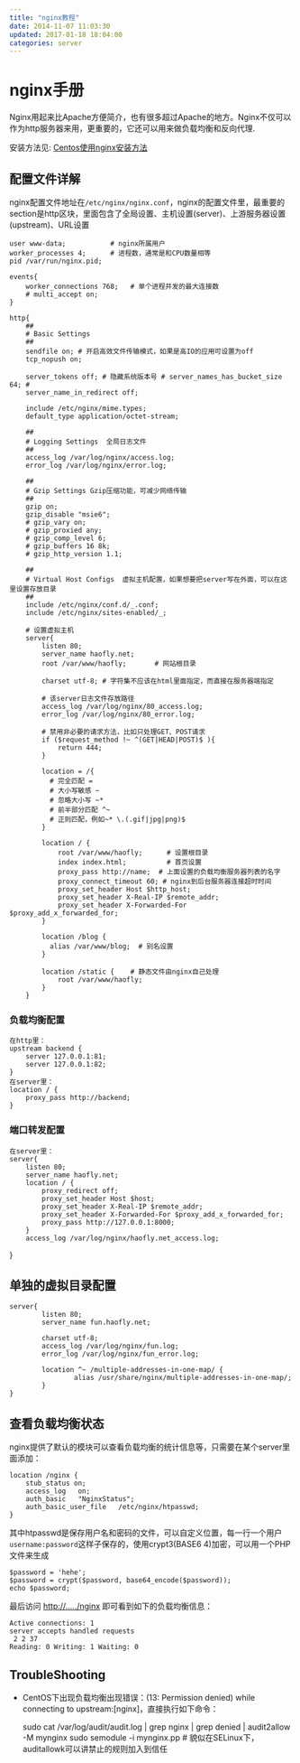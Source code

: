```yaml
---
title: "nginx教程"
date: 2014-11-07 11:03:30
updated: 2017-01-18 18:04:00
categories: server
---
```

# nginx手册
Nginx用起来比Apache方便简介，也有很多超过Apache的地方。Nginx不仅可以作为http服务器来用，更重要的，它还可以用来做负载均衡和反向代理.  

安装方法见: [Centos使用nginx安装方法](https://www.digitalocean.com/community/tutorials/how-to-install-nginx-on-centos-6-with-yum)

## 配置文件详解

nginx配置文件地址在`/etc/nginx/nginx.conf`，nginx的配置文件里，最重要的section是http区块，里面包含了全局设置、主机设置(server)、上游服务器设置(upstream)、URL设置

	user www-data;           # nginx所属用户
	worker_processes 4;      # 进程数，通常是和CPU数量相等
	pid /var/run/nginx.pid;
	
	events{
		worker_connections 768;   # 单个进程并发的最大连接数
		# multi_accept on;
	}
	
	http{
		##
		# Basic Settings
		##
		sendfile on; # 开启高效文件传输模式，如果是高IO的应用可设置为off
		tcp_nopush on;
	
		server_tokens off; # 隐藏系统版本号 # server_names_has_bucket_size 64; #
		server_name_in_redirect off;
	
		include /etc/nginx/mime.types;
		default_type application/octet-stream;
	
		##  
		# Logging Settings  全局日志文件
		##  
		access_log /var/log/nginx/access.log;  
		error_log /var/log/nginx/error.log;  
	
		##  
		# Gzip Settings Gzip压缩功能，可减少网络传输  
		##  
		gzip on;  
		gzip_disable "msie6";  
		# gzip_vary on;  
		# gzip_proxied any;  
		# gzip_comp_level 6;  
		# gzip_buffers 16 8k;  
		# gzip_http_version 1.1;  
		
		##  
		# Virtual Host Configs  虚拟主机配置，如果想要把server写在外面，可以在这里设置存放目录
		##  
		include /etc/nginx/conf.d/_.conf;  
		include /etc/nginx/sites-enabled/_;  
		
		# 设置虚拟主机  
		server{  
			listen 80;  
			server_name haofly.net;  
			root /var/www/haofly;		# 网站根目录
		
			charset utf-8; # 字符集不应该在html里面指定，而直接在服务器端指定  
			
			# 该server日志文件存放路径
			access_log /var/log/nginx/80_access.log; 
			error_log /var/log/nginx/80_error.log;
			
			# 禁用非必要的请求方法，比如只处理GET、POST请求
			if ($request_method !~ ^(GET|HEAD|POST)$ ){
				return 444;
			}
			
			location = /{
	          # 完全匹配 =
	          # 大小写敏感 ~
	          # 忽略大小写 ~*
	          # 前半部分匹配 ^~
	          # 正则匹配，例如~* \.(.gif|jpg|png)$
			}
			
			location / {
				root /var/www/haofly;      # 设置根目录              
				index index.html;          # 首页设置                     
				proxy_pass http://name;  # 上面设置的负载均衡服务器列表的名字                    
				proxy_connect_timeout 60; # nginx到后台服务器连接超时时间                    
				proxy_set_header Host $http_host;                    
				proxy_set_header X-Real-IP $remote_addr;                    
				proxy_set_header X-Forwarded-For $proxy_add_x_forwarded_for;            
			}            
			
			location /blog {
	          alias /var/www/blog;	# 别名设置
			}
			
			location /static {    # 静态文件由nginx自己处理                					
				root /var/www/haofly;
			} 
		}


### 负载均衡配置

    在http里：
    upstream backend {
        server 127.0.0.1:81;
        server 127.0.0.1:82;
    }
    在server里：
    location / {
        proxy_pass http://backend;
    }

### 端口转发配置

    在server里：
    server{
        listen 80;
        server_name haofly.net;
        location / {
            proxy_redirect off;
            proxy_set_header Host $host;
            proxy_set_header X-Real-IP $remote_addr;
            proxy_set_header X-Forwarded-For $proxy_add_x_forwarded_for;
            proxy_pass http://127.0.0.1:8000;
        }
        access_log /var/log/nginx/haofly.net_access.log;
   }

## 单独的虚拟目录配置

	server{
	        listen 80;
	        server_name fun.haofly.net;
	
	        charset utf-8;
	        access_log /var/log/nginx/fun.log;
	        error_log /var/log/nginx/fun_error.log;
	
	        location ^~ /multiple-addresses-in-one-map/ {
	                alias /usr/share/nginx/multiple-addresses-in-one-map/;
	        }
	}


## 查看负载均衡状态
nginx提供了默认的模块可以查看负载均衡的统计信息等，只需要在某个server里面添加：

	location /nginx {    
		stub_status on;  
		access_log   on;  
		auth_basic   "NginxStatus";  
		auth_basic_user_file   /etc/nginx/htpasswd;  
	}

其中htpasswd是保存用户名和密码的文件，可以自定义位置，每一行一个用户`username:password`这样子保存的，使用crypt3(BASE6
4)加密，可以用一个PHP文件来生成

	$password = 'hehe';
	$password = crypt($password, base64_encode($password));
	echo $password;

最后访问 <http://...../nginx> 即可看到如下的负载均衡信息：

	Active connections: 1
	server accepts handled requests
	 2 2 37
	Reading: 0 Writing: 1 Waiting: 0

## TroubleShooting
- CentOS下出现负载均衡出现错误：(13: Permission denied) while connecting to upstream:[nginx]，直接执行如下命令：


    sudo cat /var/log/audit/audit.log | grep nginx | grep denied | audit2allow -M mynginx
    sudo semodule -i mynginx.pp  # 貌似在SELinux下，auditallowk可以讲禁止的规则加入到信任










